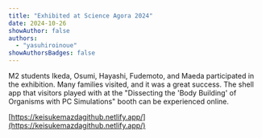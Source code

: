 ```yaml
---
title: "Exhibited at Science Agora 2024"
date: 2024-10-26
showAuthor: false
authors:
  - "yasuhiroinoue"
showAuthorsBadges: false
---
```


M2 students Ikeda, Osumi, Hayashi, Fudemoto, and Maeda participated in the exhibition. Many families visited, and it was a great success. The shell app that visitors played with at the "Dissecting the 'Body Building' of Organisms with PC Simulations" booth can be experienced online.

[https://keisukemazdagithub.netlify.app/](https://keisukemazdagithub.netlify.app/)
